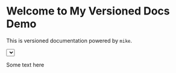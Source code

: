 # Welcome to My Versioned Docs Demo

This is versioned documentation powered by `mike`.

<select id="version-select"></select>
<script>
  fetch('/my-mkdocs-mike-demo/versions.json')
    .then(res => res.json())
    .then(versions => {
      const sel = document.getElementById('version-select');
      const currentVersion = window.location.pathname.split('/')[2];

      versions.forEach(v => {
        const version = v.version;  // Extract version name from the object
        const opt = document.createElement('option');
        opt.value = `${version}/`;  // relative path
        opt.textContent = v.title || version;  // Use title if available, otherwise use version
        
        if (version === currentVersion) opt.selected = true;
        
        sel.appendChild(opt);
      });

      sel.onchange = () => window.location.href = sel.value;
    })
    .catch(error => {
      console.error('Error fetching versions:', error);
    });
</script>

Some text here
